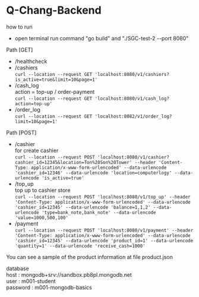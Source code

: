 # Q-Chang-Backend
how to run
- open terminal run command "go build" and "./SGC-test-2 --port 8080"

Path [GET]
  - /healthcheck
  - /cashiers <br>
    ```curl --location --request GET 'localhost:8080/v1/cashiers?is_active=true&limit=10&page=1'```
  - /cash_log <br> action = top-up / order-payment  <br>
    ```curl --location --request GET 'localhost:8080/v1/cash_log?action=top-up'```
  - /order_log <br>
    ```curl --location --request GET 'localhost:8082/v1/order_log?limit=10&page=1'```
    
Path [POST]
  - /cashier <br> for create cashier<br>
    ```curl --location --request POST 'localhost:8080/v1/cashier?cashier_id=12345&location=Ton%20Son%20Tower' --header 'Content-Type: application/x-www-form-urlencoded' --data-urlencode 'cashier_id=12346' --data-urlencode 'location=computerlogy' --data-urlencode 'is_active=true'```
  - /top_up <br> top up to cashier store <br>
    ```curl --location --request POST 'localhost:8080/v1/top_up' --header 'Content-Type: application/x-www-form-urlencoded' --data-urlencode 'cashier_id=12345' --data-urlencode 'balance=1,1,2' --data-urlencode 'type=bank_note,bank_note' --data-urlencode 'value=1000,500,100'```
  - /payment <br>
  ```curl --location --request POST 'localhost:8080/v1/payment' --header 'Content-Type: application/x-www-form-urlencoded' --data-urlencode 'cashier_id=12345' --data-urlencode 'product_id=1' --data-urlencode 'quantity=1' --data-urlencode 'receive_cash=1000'```
  
  You can see a sample of the product information at file product.json <br>
  
  database  <br>
  host : mongodb+srv://sandbox.pb8pl.mongodb.net <br>
  user : m001-student <br>
  password : m001-mongodb-basics <br>
  

